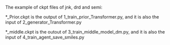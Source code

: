 The example of ckpt files of jnk, drd and semi:

*_Prior.ckpt is the output of 1_train_prior_Transformer.py, and it is also the input of 2_generator_Transformer.py

*_middle.ckpt is the outout of 3_train_middle_model_dm.py, and it is also the input of 4_train_agent_save_smiles.py
